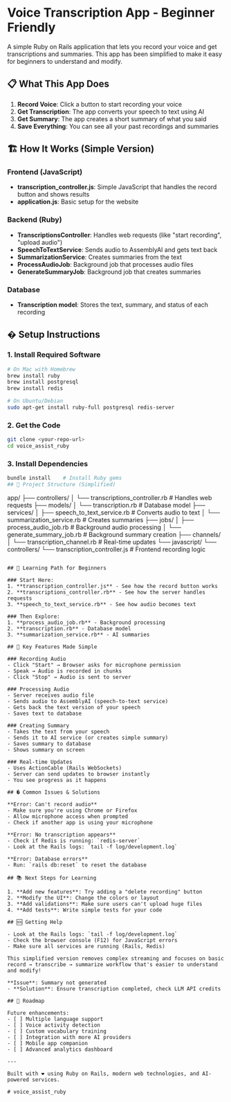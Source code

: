 # Voice Transcription App - Beginner Friendly

A simple Ruby on Rails application that lets you record your voice and get transcriptions and summaries. This app has been simplified to make it easy for beginners to understand and modify.

## 📋 What This App Does

1. **Record Voice**: Click a button to start recording your voice
2. **Get Transcription**: The app converts your speech to text using AI
3. **Get Summary**: The app creates a short summary of what you said
4. **Save Everything**: You can see all your past recordings and summaries

## 🏗️ How It Works (Simple Version)

### Frontend (JavaScript)
- **transcription_controller.js**: Simple JavaScript that handles the record button and shows results
- **application.js**: Basic setup for the website

### Backend (Ruby)
- **TranscriptionsController**: Handles web requests (like "start recording", "upload audio")
- **SpeechToTextService**: Sends audio to AssemblyAI and gets text back
- **SummarizationService**: Creates summaries from the text
- **ProcessAudioJob**: Background job that processes audio files
- **GenerateSummaryJob**: Background job that creates summaries

### Database
- **Transcription model**: Stores the text, summary, and status of each recording

## � Setup Instructions

### 1. Install Required Software
```bash
# On Mac with Homebrew
brew install ruby
brew install postgresql
brew install redis

# On Ubuntu/Debian
sudo apt-get install ruby-full postgresql redis-server
```

### 2. Get the Code
```bash
git clone <your-repo-url>
cd voice_assist_ruby
```

### 3. Install Dependencies
```bash
bundle install    # Install Ruby gems
## 📁 Project Structure (Simplified)

```
app/
├── controllers/
│   └── transcriptions_controller.rb    # Handles web requests
├── models/
│   └── transcription.rb               # Database model
├── services/
│   ├── speech_to_text_service.rb      # Converts audio to text
│   └── summarization_service.rb       # Creates summaries
├── jobs/
│   ├── process_audio_job.rb           # Background audio processing
│   └── generate_summary_job.rb        # Background summary creation
├── channels/
│   └── transcription_channel.rb       # Real-time updates
└── javascript/
    └── controllers/
        └── transcription_controller.js # Frontend recording logic
```

## 🎯 Learning Path for Beginners

### Start Here:
1. **transcription_controller.js** - See how the record button works
2. **transcriptions_controller.rb** - See how the server handles requests
3. **speech_to_text_service.rb** - See how audio becomes text

### Then Explore:
1. **process_audio_job.rb** - Background processing
2. **transcription.rb** - Database model
3. **summarization_service.rb** - AI summaries

## 🔧 Key Features Made Simple

### Recording Audio
- Click "Start" → Browser asks for microphone permission
- Speak → Audio is recorded in chunks
- Click "Stop" → Audio is sent to server

### Processing Audio
- Server receives audio file
- Sends audio to AssemblyAI (speech-to-text service)
- Gets back the text version of your speech
- Saves text to database

### Creating Summary
- Takes the text from your speech
- Sends it to AI service (or creates simple summary)
- Saves summary to database
- Shows summary on screen

### Real-time Updates
- Uses ActionCable (Rails WebSockets)
- Server can send updates to browser instantly
- You see progress as it happens

## � Common Issues & Solutions

**Error: Can't record audio**
- Make sure you're using Chrome or Firefox
- Allow microphone access when prompted
- Check if another app is using your microphone

**Error: No transcription appears**
- Check if Redis is running: `redis-server`
- Look at the Rails logs: `tail -f log/development.log`

**Error: Database errors**
- Run: `rails db:reset` to reset the database

## 📚 Next Steps for Learning

1. **Add new features**: Try adding a "delete recording" button
2. **Modify the UI**: Change the colors or layout
3. **Add validations**: Make sure users can't upload huge files
4. **Add tests**: Write simple tests for your code

## 🆘 Getting Help

- Look at the Rails logs: `tail -f log/development.log`
- Check the browser console (F12) for JavaScript errors
- Make sure all services are running (Rails, Redis)

This simplified version removes complex streaming and focuses on basic record → transcribe → summarize workflow that's easier to understand and modify!

**Issue**: Summary not generated
- **Solution**: Ensure transcription completed, check LLM API credits

## 🎯 Roadmap

Future enhancements:
- [ ] Multiple language support
- [ ] Voice activity detection
- [ ] Custom vocabulary training
- [ ] Integration with more AI providers
- [ ] Mobile app companion
- [ ] Advanced analytics dashboard

---

Built with ❤️ using Ruby on Rails, modern web technologies, and AI-powered services.

# voice_assist_ruby